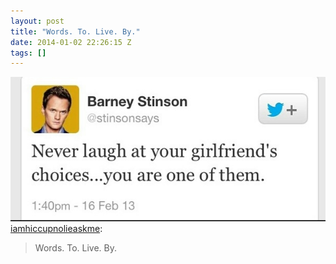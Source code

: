 ```yaml
---
layout: post
title: "Words. To. Live. By."
date: 2014-01-02 22:26:15 Z
tags: []
---
```

![](/media/2014/01/72008292388.jpg)
[iamhiccupnolieaskme](http://iamhiccupnolieaskme.tumblr.com/post/69977202996/words-to-live-by):

> Words. To. Live. By.
